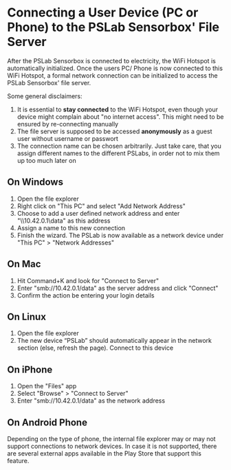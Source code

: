 # Connecting a User Device (PC or Phone) to the PSLab Sensorbox' File Server 

After the PSLab Sensorbox is connected to electricity, the WiFi Hotspot is automatically initialized. Once the users PC/ Phone is now connected to this WiFi Hotspot, a formal network connection can be initialized to access the PSLab Sensorbox' file server.

Some general disclaimers:
1. It is essential to **stay connected** to the WiFi Hotspot, even though your device might complain about "no internet access". This might need to be ensured by re-connecting manually
2. The file server is supposed to be accessed **anonymously** as a guest user without username or passwort
3. The connection name can be chosen arbitrarily. Just take care, that you assign different names to the different PSLabs, in order not to mix them up too much later on

## On Windows
1. Open the file explorer
2. Right click on "This PC" and select "Add Network Address"
3. Choose to add a user defined network address and enter "\\\\10.42.0.1\data" as this address
4. Assign a name to this new connection 
5. Finish the wizard. The PSLab is now available as a network device under "This PC" > "Network Addresses"

## On Mac

1. Hit Command+K and look for "Connect to Server"
2. Enter "smb://10.42.0.1/data" as the server address and click "Connect"
3. Confirm the action be entering your login details

## On Linux

1. Open the file explorer
2. The new device “PSLab” should automatically appear in the network section (else, refresh the page). Connect to this device

## On iPhone

1. Open the "Files" app
2. Select "Browse" > "Connect to Server"
3. Enter "smb://10.42.0.1/data" as the network address

## On Android Phone

Depending on the type of phone, the internal file explorer may or may not support connections to network devices. In case it is not supported, there are several external apps available in the Play Store that support this feature. 
